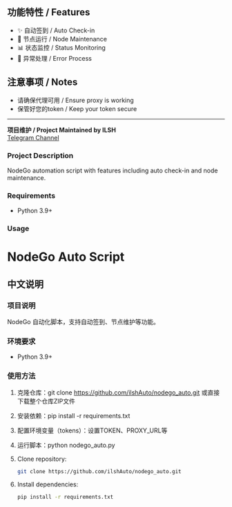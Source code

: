 
## 功能特性 / Features
- ✨ 自动签到 / Auto Check-in
- 🔄 节点运行 / Node Maintenance
- 📊 状态监控 / Status Monitoring
- 🔔 异常处理 / Error Process

## 注意事项 / Notes
- 请确保代理可用 / Ensure proxy is working
- 保管好您的token / Keep your token secure

---

**项目维护 / Project Maintained by ILSH**  
[Telegram Channel](https://t.me/ilsh_auto)




### Project Description
NodeGo automation script with features including auto check-in and node maintenance.

### Requirements
- Python 3.9+




### Usage
# NodeGo Auto Script

## 中文说明

### 项目说明
NodeGo 自动化脚本，支持自动签到、节点维护等功能。

### 环境要求
- Python 3.9+

### 使用方法
1. 克隆仓库：git clone https://github.com/ilshAuto/nodego_auto.git 或直接下载整个仓库ZIP文件
2. 安装依赖：pip install -r requirements.txt
3. 配置环境变量（tokens）：设置TOKEN、PROXY_URL等
4. 运行脚本：python nodego_auto.py


1. Clone repository:
    ```bash
    git clone https://github.com/ilshAuto/nodego_auto.git
    ```
2. Install dependencies:
    ```bash
    pip install -r requirements.txt
    ```


